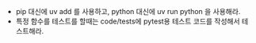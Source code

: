 - pip 대신에 uv add 를 사용하고, python 대신에 uv run python 을 사용해라.
- 특정 함수를 테스트를 할때는 code/tests에 pytest용 테스트 코드를 작성해서 테스트해라.
